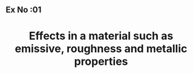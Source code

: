 ## Ex No :01

# <p align="center">  Effects in a material such as emissive, roughness and metallic properties</p>
